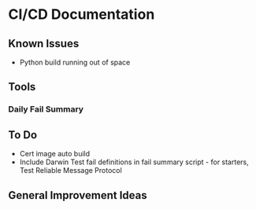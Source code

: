 # CI/CD Documentation

## Known Issues

-   Python build running out of space

## Tools

### Daily Fail Summary

## To Do

-   Cert image auto build
-   Include Darwin Test fail definitions in fail summary script - for starters,
    Test Reliable Message Protocol

## General Improvement Ideas

